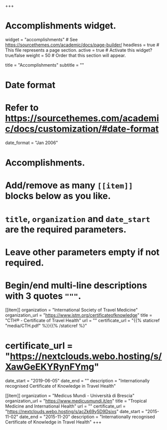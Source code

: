 +++
# Accomplishments widget.
widget = "accomplishments"  # See https://sourcethemes.com/academic/docs/page-builder/
headless = true  # This file represents a page section.
active = true  # Activate this widget? true/false
weight = 50  # Order that this section will appear.

title = "Accomplishments"
subtitle = ""

# Date format
#   Refer to https://sourcethemes.com/academic/docs/customization/#date-format
date_format = "Jan 2006"

# Accomplishments.
#   Add/remove as many `[[item]]` blocks below as you like.
#   `title`, `organization` and `date_start` are the required parameters.
#   Leave other parameters empty if not required.
#   Begin/end multi-line descriptions with 3 quotes `"""`.

[[item]]
  organization = "International Society of Travel Medicine"
  organization_url = "https://www.istm.org/certificateofknowledge"
  title = "CTH® - Certificate of Travel Health"
  url = ""
  certificate_url = "{{% staticref "media/CTH.pdf" %}}{{% /staticref %}"
  # certificate_url = "https://nextclouds.webo.hosting/s/XawGeEKYRynFYmg"
  date_start = "2019-06-05"
  date_end = ""
  description = "Internationally recognised Certificate of Knowledge in Travel Health"

[[item]]
  organization = "Medicus Mundi - Università di Brescia"
  organization_url = "https://www.medicusmundi.it/en"
  title = "Tropical Medicine and International Health"
  url = ""
  certificate_url = "https://nextclouds.webo.hosting/s/acZk69y5D9Dsixs"
  date_start = "2015-11-02"
  date_end = "2015-11-20"
  description = "Internationally recognised Certificate of Knowledge in Travel Health"
+++
